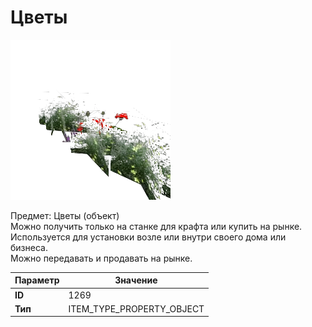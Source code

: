# Цветы

![Item Image](../img/1269.webp?raw=true)

Предмет: Цветы (объект)<br>Можно получить только на станке для крафта или купить на рынке.<br>Используется для установки возле или внутри своего дома или бизнеса.<br>Можно передавать и продавать на рынке.


| Параметр | Значение |
|----------|----------|
| **ID** | 1269 |
| **Тип** | ITEM_TYPE_PROPERTY_OBJECT |

